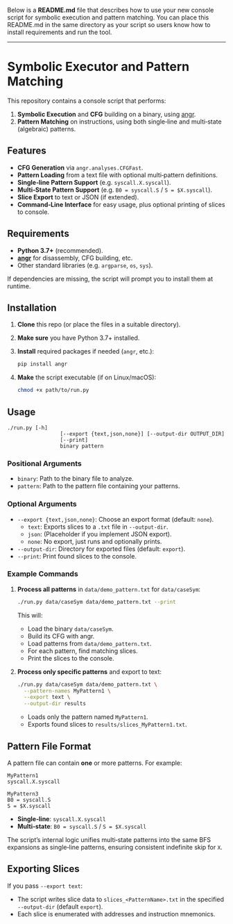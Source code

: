 Below is a **README.md** file that describes how to use your new console script for symbolic execution and pattern matching. You can place this README.md in the same directory as your script so users know how to install requirements and run the tool.

---

# Symbolic Executor and Pattern Matching

This repository contains a console script that performs:

1. **Symbolic Execution** and **CFG** building on a binary, using [angr](https://angr.io/).
2. **Pattern Matching** on instructions, using both single‐line and multi‐state (algebraic) patterns.

## Features

- **CFG Generation** via `angr.analyses.CFGFast`.
- **Pattern Loading** from a text file with optional multi‐pattern definitions.
- **Single‐line Pattern Support** (e.g. `syscall.X.syscall`).
- **Multi‐State Pattern Support** (e.g. `B0 = syscall.S` / `S = $X.syscall`).
- **Slice Export** to text or JSON (if extended).
- **Command‐Line Interface** for easy usage, plus optional printing of slices to console.

## Requirements

- **Python 3.7+** (recommended).
- **[angr](https://angr.io/)** for disassembly, CFG building, etc.
- Other standard libraries (e.g. `argparse`, `os`, `sys`).

If dependencies are missing, the script will prompt you to install them at runtime.

## Installation

1. **Clone** this repo (or place the files in a suitable directory).
2. **Make sure** you have Python 3.7+ installed.
3. **Install** required packages if needed (`angr`, etc.):

   ```bash
   pip install angr
   ```

4. **Make** the script executable (if on Linux/macOS):

   ```bash
   chmod +x path/to/run.py
   ```

## Usage

```
./run.py [-h] 
                 [--export {text,json,none}] [--output-dir OUTPUT_DIR]
                 [--print]
                 binary pattern
```

### Positional Arguments

- `binary`: Path to the binary file to analyze.
- `pattern`: Path to the pattern file containing your patterns.

### Optional Arguments

- `--export {text,json,none}`: Choose an export format (default: `none`).  
  - `text`: Exports slices to a `.txt` file in `--output-dir`.
  - `json`: (Placeholder if you implement JSON export).
  - `none`: No export, just runs and optionally prints.  
- `--output-dir`: Directory for exported files (default: `export`).  
- `--print`: Print found slices to the console.

### Example Commands

1. **Process all patterns** in `data/demo_pattern.txt` for `data/caseSym`:

   ```bash
   ./run.py data/caseSym data/demo_pattern.txt --print
   ```

   This will:
   - Load the binary `data/caseSym`.
   - Build its CFG with angr.
   - Load patterns from `data/demo_pattern.txt`.
   - For each pattern, find matching slices.
   - Print the slices to the console.

2. **Process only specific patterns** and export to text:

   ```bash
   ./run.py data/caseSym data/demo_pattern.txt \
     --pattern-names MyPattern1 \
     --export text \
     --output-dir results
   ```

   - Loads only the pattern named `MyPattern1`.
   - Exports found slices to `results/slices_MyPattern1.txt`.

## Pattern File Format

A pattern file can contain **one** or more patterns. For example:

```
MyPattern1
syscall.X.syscall

MyPattern3
B0 = syscall.S
S = $X.syscall
```

- **Single‐line**: `syscall.X.syscall`  
- **Multi‐state**: `B0 = syscall.S` / `S = $X.syscall`

The script’s internal logic unifies multi‐state patterns into the same BFS expansions as single‐line patterns, ensuring consistent indefinite skip for `X`.

## Exporting Slices

If you pass `--export text`:

- The script writes slice data to `slices_<PatternName>.txt` in the specified `--output-dir` (default `export`).
- Each slice is enumerated with addresses and instruction mnemonics.
